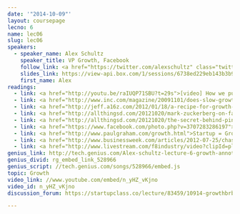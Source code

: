 ```yaml
---
date: '"2014-10-09"'
layout: coursepage
lecno: 6
name: lec06
slug: lec06
speakers:
  - speaker_name: Alex Schultz
    speaker_title: VP Growth, Facebook
    follow_link: <a href="https://twitter.com/alexschultz" class="twitter-follow-button" data-show-count="false" data-show-screen-name="true">Follow @alexschultz</a>
    slides_link: https://view-api.box.com/1/sessions/6738ed229eb143b3b9bb8be214ced475/view
    first_name: Alex
readings:
  - link: <a href="http://youtu.be/raIUQP71SBU?t=29s">[video] How we put Facebook on the path to 1 billion users</a> - Chamath Palihapitiya; <a href="http://blog.chrisbarber.co/transcript-how-we-put-facebook-on-the-path-to-1-billion-users">(user-provided transcript)</a>
  - link: <a href="http://www.inc.com/magazine/20091101/does-slow-growth-equal-slow-death.html">Does Slow Growth Equal Slow Death?</a> by Joel Spolsky
  - link: <a href="http://jeff.a16z.com/2012/01/18/a-recipe-for-growth-adding-layers-to-the-cake/">A Recipe for Growth - Adding Layers to the Cake</a> by Jeff Jordan
  - link: <a href="http://allthingsd.com/20121020/mark-zuckerberg-on-facebooks-early-days-go-hard-or-go-home/">Mark Zuckerberg on Facebook’s Early Days</a> by Mike Isaac
  - link: <a href="http://allthingsd.com/20121020/the-secret-behind-pinterests-growth-was-marketing-not-engineering-says-ceo-ben-silbermann/">The Secret Behind Pinterest’s Growth Was Marketing, Not Engineering</a> by Liz Gannes
  - link: <a href="https://www.facebook.com/photo.php?v=3707283286197">[video] Growth Accounting & Triangle Heatmap Explanation</a> by Danny Ferante
  - link: <a href="http://www.paulgraham.com/growth.html">Startup = Growth</a> by Paul Graham
  - link: <a href="http://www.businessweek.com/articles/2012-07-25/chasing-facebooks-next-billion-users">Chasing Facebook's Next Billion Users</a> by Douglas MacMillan
  - link: <a href="http://www.livestream.com/f8industry/video?clipId=pla_a093cf1f-2d34-4e74-8377-9e54bc65d8e9">[video] Ready to Grow Breakout Session</a> at f8
genius_link: http://tech.genius.com/Alex-schultz-lecture-6-growth-annotated
genius_divid: rg_embed_link_528966
genius_script: //tech.genius.com/songs/528966/embed.js
topic: Growth
video_link: //www.youtube.com/embed/n_yHZ_vKjno
video_id: n_yHZ_vKjno
discussion_forum: https://startupclass.co/lecture/83459/10914-growthbrbalex-schultzb-ivp-growth-facebook-i

---
```

